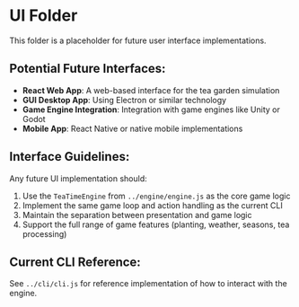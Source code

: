 # UI Folder

This folder is a placeholder for future user interface implementations.

## Potential Future Interfaces:

- **React Web App**: A web-based interface for the tea garden simulation
- **GUI Desktop App**: Using Electron or similar technology
- **Game Engine Integration**: Integration with game engines like Unity or Godot
- **Mobile App**: React Native or native mobile implementations

## Interface Guidelines:

Any future UI implementation should:

1. Use the `TeaTimeEngine` from `../engine/engine.js` as the core game logic
2. Implement the same game loop and action handling as the current CLI
3. Maintain the separation between presentation and game logic
4. Support the full range of game features (planting, weather, seasons, tea processing)

## Current CLI Reference:

See `../cli/cli.js` for reference implementation of how to interact with the engine.